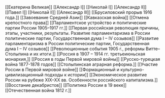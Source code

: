 [[Екатерина Великая]]
[[Александр I]]
[[Николай l]]
[[Александр ll]]
[[Павел l]]
[[Николай ll]]
[[Александр lll]]
[[Брусиловский прорыв 1916 года.]]
[[Завоевание Средней Азии]]
[[Кавказская война]]
[[Отмена крепостного права]]
[[Парламентское устройство и политические партии России 1905–1917 гг.]]
[[Первая российская революция причины, этапы, участники, результаты. Развитие парламентаризма в России политические партии, Государственная дума I – IV созывов]]
[[Развитие парламентаризма в России политические партии, Государственная дума I – IV созывов]]
[[Революционные события 1905 г., реформы Витте–Столыпина и их итоги.]]
[[Россия в 1907 – 1914 гг. третьеиюньская монархия,]]
[[Россия в годы Первой мировой войны]]
[[Русско-турецкая война 1877-1878 годов]]
[[Столыпинская аграрная реформа.]]
[[Участие России в Первой мировой войне]]
[[Формационный и культурно-цивилизационный подходы к истории]]
[[Экономическое развитие России на рубеже XIX–XX вв. Особенности российского капитализма.]]
[[Восстание декабристов]]
[[Политика России в 19 веке]]
[[Отечественная война 1812 г.]]
